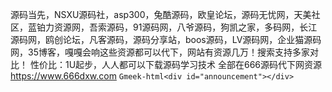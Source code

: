 源码当先，NSXU源码社，asp300，兔酷源码，欧皇论坛，源码无忧网，天美社区，蓝铂力资源网，吾索源码，91源码网，八爷源码，狗凯之家，多码网，长江源码网，鸥创论坛，凡客源码，源码分享站，boos源码，LV源码网，企业猫源码网，35博客，嘎嘎会响这些资源都可以代下，网站有资源几万！搜索支持多家对比！
性价比：1U起步，人人都可以下载源码学习技术
全部在666源码代下网资源 https://www.666dxw.com
`Gmeek-html<div id="announcement"></div>`